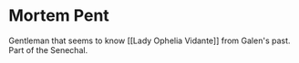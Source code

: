 # Mortem Pent
Gentleman that seems to know [[Lady Ophelia Vidante]] from Galen's past. Part of the Senechal.